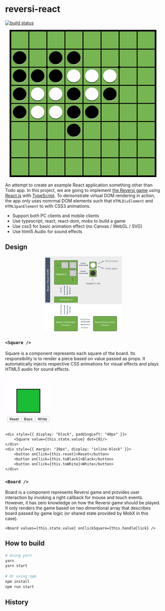 # reversi-react

[![build status](https://travis-ci.org/shuntksh/reversi-react.svg?branch=master)](https://travis-ci.org/shuntksh/reversi-react)

<p align="center">
  <img alt="Square" width="480px" src="https://github.com/shuntksh/reversi-react/blob/master/doc/board-demo.gif">
</p>

An attempt to create an example React application something other than Todo app. In this project, we are going to implement [the Reversi game](https://en.wikipedia.org/wiki/Reversi) using [React.js](https://facebook.github.io/react/) with [TypeScript](http://www.typescriptlang.org/). To demonstrate virtual DOM rendering in action, the app only uses nomrmal DOM elements such that `HTMLDivElement` and `HTMLSpanElement` to with CSS3 animations.

-   Support both PC clients and mobile clients
-   Use typescript, react, react-dom, mobx to build a game
-   Use css3 for basic animation effect (no Canvas / WebGL / SVG)
-   Use html5 Audio for sound effects

## Design

<p align="center">
  <img alt="Diagram" width="50%" src="https://github.com/shuntksh/reversi-react/blob/master/doc/component-diagram.png">
</p>

### `<Square />`

Square is a component represents each square of the board. Its responsibility is to render a piece based on value passed as props. It automatically injects respective CSS animations for visual effects and plays HTML5 audio for sound effects.

<p align="left">
  <img alt="Square" width="150px" src="https://github.com/shuntksh/reversi-react/blob/master/doc/square-demo.gif">
</p>

```tsx
<div style={{ display: "block", paddingLeft: "40px" }}>
    <Square value={this.state.value} dot={0}/>
</div>
<div style={{ margin: "10px", display: "inline-block" }}>
    <button onClick={this.reset}>Reset</button>
    <button onClick={this.toBlack}>Black</button>
    <button onClick={this.toWhite}>White</button>
</div>
```

### `<Board />`

Board is a component represents Reversi game and provides user interaction by invoking a right callback for mouse and touch events. However, it has zero knowledge on how the Reversi game should be played. It only renders the game based on two dimentional array that describes board passed by game logic (or shared state provided by MobX in this case).

```tsx
<Board values={this.state.value} onClickSquare={this.handleClick} />
```

## How to build

```bash
# Using yarn
yarn
yarn start

# Or using npm
npm install
npm run start
```

## History
